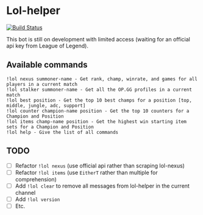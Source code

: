 # Lol-helper

[![Build Status](https://travis-ci.org/CourbeB/lol-helper.svg?branch=master)](https://travis-ci.org/CourbeB/lol-helper)

This bot is still on development with limited access (waiting for an official api key from League of Legend).

Available commands
------------------
```
!lol nexus summoner-name - Get rank, champ, winrate, and games for all players in a current match
!lol stalker summoner-name - Get all the OP.GG profiles in a current match
!lol best position - Get the top 10 best champs for a position [top, middle, jungle, adc, support]
!lol counter champion-name position - Get the top 10 counters for a Champion and Position
!lol items champ-name position - Get the highest win starting item sets for a Champion and Position
!lol help - Give the list of all commands
```

TODO
----
- [ ] Refactor `!lol nexus` (use official api rather than scraping lol-nexus)
- [ ] Refactor `!lol items` (use `EitherT` rather than multiple for comprehension)
- [ ] Add `!lol clear` to remove all messages from lol-helper in the current channel
- [ ] Add `!lol version`
- [ ] Etc.